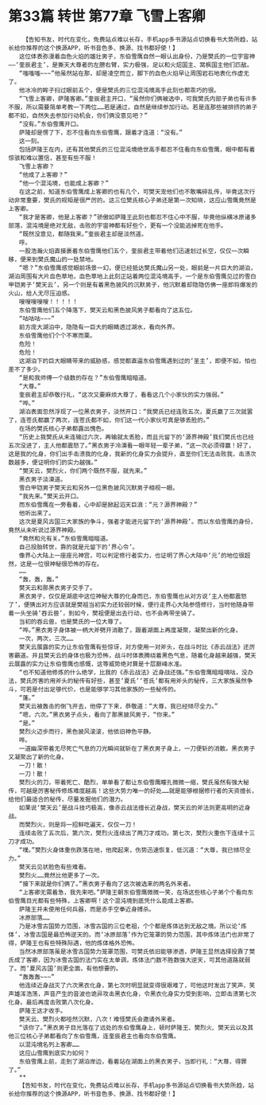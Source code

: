 # 第33篇 转世 第77章 飞雪上客卿
        【告知书友，时代在变化，免费站点难以长存，手机app多书源站点切换看书大势所趋，站长给你推荐的这个换源APP，听书音色多、换源、找书都好使！】
       这位体表弥漫着血色火焰的雄壮男子，东伯雪鹰自然一眼认出身份，乃是樊氏的一位宇宙神——‘奎辰君主’，是撕天大尊者的左膀右臂，实力极强，足以和火炤国主、窝枫国主他们匹敌。
       “嗤嗤嗤~~~”他虽然站在那，却是凌空而立，脚下的血色火焰早让周围岩石地表化作虚无了。
       他冰冷的眸子扫过眼前五个，便是樊氏的三位混沌境高手此刻也都乖巧的很。
       “飞雪上客卿，萨隆客卿。”奎辰君主开口，“虽然你们俩被选中，可我樊氏内部子弟也有许多不服，所以需要简单考教一下两位……若是通过，自然是继续参加行动。若是连那些被排挤的弟子都不如，自然失去参加行动机会，你们俩没意见吧？”
       “没有。”东伯雪鹰开口。
       萨隆却是愣了下，忍不住看向东伯雪鹰，跟着才连道：“没有。”
       这一刻。
       包括萨隆王在内，还有其他樊氏的三位混沌境绝世高手都忍不住看向东伯雪鹰，眼中都有着惊骇和难以置信，甚至有些不服！
       飞雪上客卿？
       “他成了上客卿？”
       “他一个混沌境，也能成上客卿？”
       在这之前，知道东伯雪鹰成上客卿的也有几个，可樊天宠他们也不敢嘴碎乱传，毕竟这次行动非常重要，樊氏的规矩是很严厉的。这三位樊氏核心子弟还是第一次知晓，这应山雪鹰竟然是上客卿。
       “我才是客卿，他是上客卿？”骄傲如萨隆王此刻也都忍不住心中不服，毕竟他纵横冰原诸多部落，混沌境是绝对无敌，击败的宇宙神都有好些个，更有一个没能逃掉死在他手。
       “既然没意见，都随我来。”奎辰君主却是淡然道。
       呼。
       一股浩瀚火焰直接裹着东伯雪鹰他们五个，奎辰君主带着他们迅速划过长空，仅仅一次瞬移，便来到樊氏魔山的一处禁地。
       “嗯？”东伯雪鹰感觉眼前场景一幻，便已经抵达樊氏魔山另一处，眼前是一片巨大的湖泊，湖泊周围有大片血色草地，血色草地上此刻正站着两位混沌境高手，一个是东伯雪鹰见过的雪白甲铠男子‘樊天云’，另一个则是有着黑色披风的沉默男子，他沉默着却隐隐仿佛一座即将爆发的火山，给人无尽压迫感。
       嗖嗖嗖嗖嗖！！！！！
       东伯雪鹰他们五个降落下，樊天云和黑色披风男子都看向了这五位。
       “咕咕咕~~~”
       前方庞大湖泊中，隐隐有一巨大的眼睛透过湖水，看向外界。
       东伯雪鹰他们个个不寒而栗。
       危险！
       危险！
       这湖泊下的巨大眼睛带来的威胁感，感觉都直逼东伯雪鹰遇到过的‘圣主’，即便不如，怕也差不了多少。
       “是和我师傅一个级数的存在？”东伯雪鹰暗暗道。
       “大尊。”
       奎辰君主却恭敬行礼，“这次又要麻烦大尊了，看看这几个小家伙的实力强弱。”
       “哗。”
       湖泊表面忽然浮现了一位黑衣男子，淡然开口：“我樊氏已经连败五次，夏氏赢了三次就罢了，连苍氏都赢了两次，连苍氏都不如，你们这一代小家伙可真是够丢脸的。”
       在场的樊氏核心子弟都露出愧色。
       “历史上我樊氏从未连输过六次，再输就太丢脸，而且元留下的‘源界神殿’我们樊氏也已经五次没进了，主人他都震怒了。”黑衣男子冷漠看一眼年轻一辈子弟，“这一次必须得赢！好了，这是我的化身，你们出手击溃我的化身，我新的化身实力会提升，直至你们无法击败我，击溃次数越多，便证明你们的实力越强。”
       “樊天云，樊烈火，你们两个既然不服，就先来。”
       黑衣男子淡漠道。
       雪白甲铠男子樊天云和另外一位黑色披风沉默男子相视一眼。
       “我先来。”樊天云开口。
       而东伯雪鹰在一旁看着，心中却是掀起滔天巨浪：“元？源界神殿？”
       他听出来了。
       这次是夏风古国三大家族的争斗，强者才能进元留下的‘源界神殿’。而以东伯雪鹰的身份，竟然从未听说过源界神殿。
       “竟然和元有关。”东伯雪鹰暗暗道。
       自己投胎转世，靠的就是元留下的‘界心令’。
       像界心大陆上一座座元神宫，可以判定修行者实力，也证明了界心大陆中‘元’的地位很超然，这是一位很神秘很恐怖的存在。
       ……
       “轰，轰，轰。”
       樊天云和那黑衣男子交手了。
       黑衣男子，仅仅是湖底中这位神秘大尊的化身而已，东伯雪鹰也从对方说‘主人他都震怒了’，便猜出对方应该就是樊祖当初实力还较弱时候，便行走界心大陆参悟修行，当时他随身带着一头坐骑‘吞云兽’，到如今，樊祖便是出去行动，也不会再带坐骑了。
       当初的吞云兽，也是樊氏的一位大尊了。
       “哗。”黑衣男子身体被一柄大斧劈开消散了，跟着湖面上再度凝聚，凝聚出新的化身。
       一次，两次，三次……
       樊天云展露的实力让东伯雪鹰有些惊讶，对方使用一对斧头，在战斗时比《赤云战法》还厉害霸道。并且樊天云的身体也极为恐怖，战斗时体表腾绕着黑色气息，随着化身越来越强，樊天云展露的实力让东伯雪鹰也感慨，这等威势绝对算是十层巅峰水准。
       “也不知道他修炼的什么绝学，比我的《赤云战法》近身战还强。”东伯雪鹰暗暗嘀咕，没办法，樊氏厉害的用斧头的秘传有好些，甚至‘夏氏’‘苍氏’都有用斧头的秘传，三大家族虽然争斗，可若是付出足够代价，也是能够学习其他家族的一些秘传的。
       “蓬。”
       樊天云被轰击的倒飞开去，他停了下来，恭敬道：“大尊，我已经倾尽全力。”
       “嗯，六次。”黑衣男子点头，看向了那黑披风男子，“你来。”
       “是。”
       樊烈火迈步而行，黑色披风滚滚，他依旧神色平静。
       哗。
       一道幽深带着无尽死亡气息的刀光瞬间就斩在了黑衣男子身上，一刀便斩的消散。黑衣男子又凝聚出了新的化身。
       一刀！散！
       一刀！散！
       樊烈火的刀，带着死亡、酷烈，单单看了都让东伯雪鹰瞳孔微微一缩，樊氏虽然有强大秘传，可越是厉害秘传修炼难度越高！这些大势力唯一的好处……就是能够根据修行者的天资擅长，给他们最适合的秘传，尽量发掘他们的潜力。
       如果说‘樊天云’是战斗技巧极高，像赤云战法擅长近身战，樊天云的斧法则更高明的近身战。
       而樊烈火，则是将一招鲜吃遍天，仅仅一刀！
       连续击败了五次后，第六次，樊烈火连续出了两刀才成功。第七次，樊烈火重伤下连续十三刀才成功。
       “噗。”樊烈火身体重伤跌落在地，他爬起来，伤势迅速恢复，低沉道：“大尊，我已倾尽全力。”
       樊天云见状脸色有些难看。
       樊烈火……竟然比他更多了一次。
       “接下来就是你们俩了。”黑衣男子看向了这次被选来的两名外来者。
       “上客卿无需着急，我先来吧。”萨隆王朝东伯雪鹰微微一笑，在场这些核心子弟个个看向东伯雪鹰目光都有些特殊，上客卿啊！这个混沌境到底凭什么能成上客卿。
       萨隆王并未使用任何兵器，而是赤手空拳近身搏杀。
       冰原部落……
       乃是冰雪古国势力范围，冰雪古国的三位老祖，个个都是炼体达到无敌之境。所以论‘炼体’，冰雪古国是最恐怖逆天的。而‘冰原部落’作为它笼罩的势力范围，其中炼体法门也非常了得，萨隆王也有些特殊际遇，他的炼体格外恐怖。
       当然冰原部落虽是冰雪古国势力笼罩范围，可樊氏依旧能够渗透，萨隆王显然选择投靠了樊氏成了客卿，因为冰雪古国的法门实在太单调，炼体法门数不胜数强大逆天，可其他道路就弱了。而‘夏风古国’则更全面，有他想要的。
       “轰轰轰~~~”
       他连续近身战灭了六次黑衣化身，第七次时明显就变得很艰难了，可他这时发出了笑声，笑声雄浑浩荡，声音产生的音波也诡异攻击黑衣化身，令黑衣化身实力受到影响，立即击溃第七次化身。最后再度击败第八次化身。
       萨隆王这才收手。
       樊天云、樊烈火都哑然沉默，八次！难怪樊氏会邀请外来者。
       “该你了。”黑衣男子目光落在了远处的东伯雪鹰身上，顿时萨隆王、樊烈火、樊天云以及其他三位核心子弟都看向了东伯雪鹰，连奎辰君主也看向东伯雪鹰。
       以混沌境名列上客卿……
       这应山雪鹰到底实力如何？
       东伯雪鹰上前，走到了湖泊岸边，看着站在湖面上的黑衣男子，当即行礼：“大尊，得罪了。”
       **
       【告知书友，时代在变化，免费站点难以长存，手机app多书源站点切换看书大势所趋，站长给你推荐的这个换源APP，听书音色多、换源、找书都好使！】